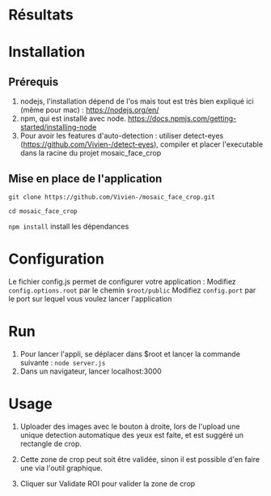 # Résultats


# Installation


## Prérequis

1. nodejs, l'installation dépend de l'os mais tout est très bien expliqué ici (même pour mac) : https://nodejs.org/en/
2. npm, qui est installé avec node. https://docs.npmjs.com/getting-started/installing-node
3. Pour avoir les features d'auto-detection : utiliser detect-eyes (https://github.com/Vivien-/detect-eyes), compiler et placer l'executable dans la racine du projet mosaic_face_crop

## Mise en place de l'application

`git clone https://github.com/Vivien-/mosaic_face_crop.git`

`cd mosaic_face_crop`

`npm install` 
install les dépendances

# Configuration

Le fichier config.js permet de configurer votre application :
Modifiez `config.options.root` par le chemin `$root/public`
Modifiez `config.port` par le port sur lequel vous voulez lancer l'application

# Run 

1. Pour lancer l'appli, se déplacer dans $root et lancer la commande suivante : `node server.js`
2. Dans un navigateur, lancer localhost:3000

# Usage 

1. Uploader des images avec le bouton à droite, lors de l'upload une unique detection automatique des yeux est faite, et est suggéré un rectangle de crop.

2. Cette zone de crop peut soit être validée, sinon il est possible d'en faire une via l'outil graphique.

3. Cliquer sur Validate ROI pour valider la zone de crop
